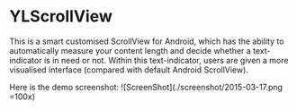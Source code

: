 # YLScrollView
This is a smart customised ScrollView for Android, which has the ability to automatically measure your content length and decide whether a text-indicator is in need or not. Within this text-indicator, users are given a more visualised interface (compared with default Android ScrollView).

Here is the demo screenshot:
![ScreenShot](./screenshot/2015-03-17.png =100x)
